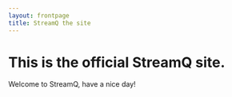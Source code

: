 ```yaml
---
layout: frontpage
title: StreamQ the site
---
```

# This is the official StreamQ site.
Welcome to StreamQ, have a nice day!